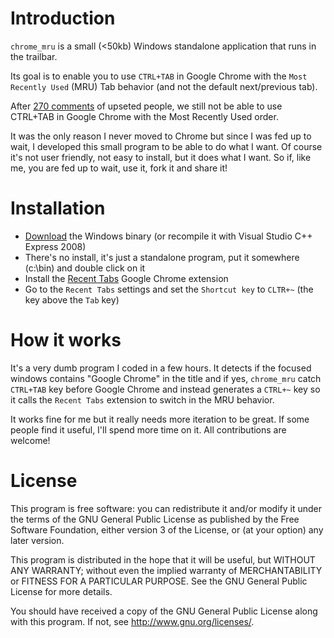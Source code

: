 Introduction
============

`chrome_mru` is a small (<50kb) Windows standalone application that runs in the trailbar.

Its goal is to enable you to use `CTRL+TAB` in Google Chrome with the `Most Recently Used` (MRU) Tab behavior (and not the default next/previous tab).

After [270 comments](http://code.google.com/p/chromium/issues/detail?id=5569) of upseted people, we still not be able to use CTRL+TAB in Google Chrome with the
Most Recently Used order.

It was the only reason I never moved to Chrome but since I was fed up to wait, I developed this small program to be able to do what I want. Of course
it's not user friendly, not easy to install, but it does what I want. So if, like me, you are fed up to wait, use it, fork it and share it!

Installation
============

* [Download](https://www.dropbox.com/s/0l57cn18opjxir7/chrome_mru.exe) the Windows binary (or recompile it with Visual Studio C++ Express 2008)
* There's no install, it's just a standalone program, put it somewhere (c:\bin) and double click on it
* Install the [Recent Tabs](https://chrome.google.com/webstore/detail/ocllfmhjhfmogablefmibmjcodggknml) Google Chrome extension
* Go to the `Recent Tabs` settings and set the `Shortcut key` to `CLTR+~` (the key above the `Tab` key)

How it works
============

It's a very dumb program I coded in a few hours. It detects if the focused windows contains "Google Chrome" in the title and if yes,
`chrome_mru` catch `CTRL+TAB` key before Google Chrome and instead generates a `CTRL+~` key so it calls the `Recent Tabs` extension to switch in the MRU behavior.

It works fine for me but it really needs more iteration to be great. If some people find it useful, I'll spend more time on it. All contributions are welcome!

License
=======

This program is free software: you can redistribute it and/or modify
it under the terms of the GNU General Public License as published by
the Free Software Foundation, either version 3 of the License, or
(at your option) any later version.

This program is distributed in the hope that it will be useful,
but WITHOUT ANY WARRANTY; without even the implied warranty of
MERCHANTABILITY or FITNESS FOR A PARTICULAR PURPOSE.  See the
GNU General Public License for more details.

You should have received a copy of the GNU General Public License
along with this program.  If not, see <http://www.gnu.org/licenses/>.
